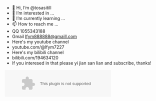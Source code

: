 - 👋 Hi, I’m @tosasitill
- 👀 I’m interested in ...
- 🌱 I’m currently learning ...
- 📫 How to reach me ...
- QQ 1055343188
- Gmail lfym888888@gmaill.com
- Here's my youtube channel
- youtube.com/@lfym7227
- Here's my bilibili channel
- bilibili.com/194634120
- If you interesed in that please yi jian san lian and subscribe, thanks!

<!---
tosasitill/tosasitill is a ✨ special ✨ repository because its `README.md` (this file) appears on your GitHub profile.
You can click the Preview link to take a look at your changes.
--->
<embed src="//music.163.com/style/swf/widget.swf?sid=449239668&type=2&auto=1&width=320&height=66" width="340" height="86"  allowNetworking="all"></embed>
